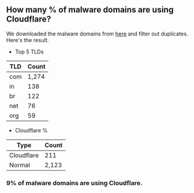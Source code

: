 ## How many % of malware domains are using Cloudflare?


We downloaded the malware domains from [here](https://urlhaus.abuse.ch) and filter out duplicates.
Here's the result.


[//]: # (start replacement)


- Top 5 TLDs

| TLD | Count |
| --- | --- |
| com | 1,274 |
| in | 138 |
| br | 122 |
| net | 76 |
| org | 59 |


- Cloudflare %

| Type | Count |
| --- | --- |
| Cloudflare | 211 |
| Normal | 2,123 |


### 9% of malware domains are using Cloudflare.